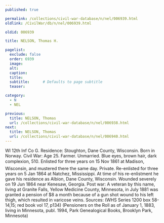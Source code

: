 ```yaml
---
published: true

permalink: /collections/civil-war-database/n/nel/006939.html
oldlink: /CivilWar/db/n/nel/006939.html

oldid: 006939

title: NELSON, Thomas H.

pagelist:
  exclude: false
  order: 6939
  image: 
  alt:
  caption:
  title:
  subtitle:      # Defaults to page subtitle
  teaser:

category: 
  - N 
  - NEL

previous:
  title: NELSON, Thomas
  url: /collections/civil-war-database/n/nel/006938.html  
next:
  title: NELSON, Thomas
  url: /collections/civil-war-database/n/nel/006940.html   
---
```

WI 12th Inf Co G. Residence: Stoughton, Dane County, Wisconsin. Born in Norway. Civil War: Age 25. Farmer. Unmarried. Blue eyes, brown hair, dark complexion, 5&#146;10&#148;. Enlisted for three years on 15 Nov 1861 at Madison, Wisconsin, and mustered there the same day. Private. Re-enlisted for three years on 5 Jan 1864 at Natchez, Mississippi. At time of his re-enlistment he gave his residence as Albion, Dane County, Wisconsin. Wounded severely on 19 Jun 1864 near Kenesaw, Georgia. Post war: A veteran by this name, living at Granite Falls, Yellow Medicine County, Minnesota, in July 1881 was granted a pension of $8 a month because of a gun shot wound to his left thigh, which resulted in varicose veins. Sources: (WHS Series 1200 box 58-14,15; red book vol 17, p134) (Pensioners on the Roll as of January 1, 1883, living in Minnesota, publ. 1994, Park Genealogical Books, Brooklyn Park, Minnesota)